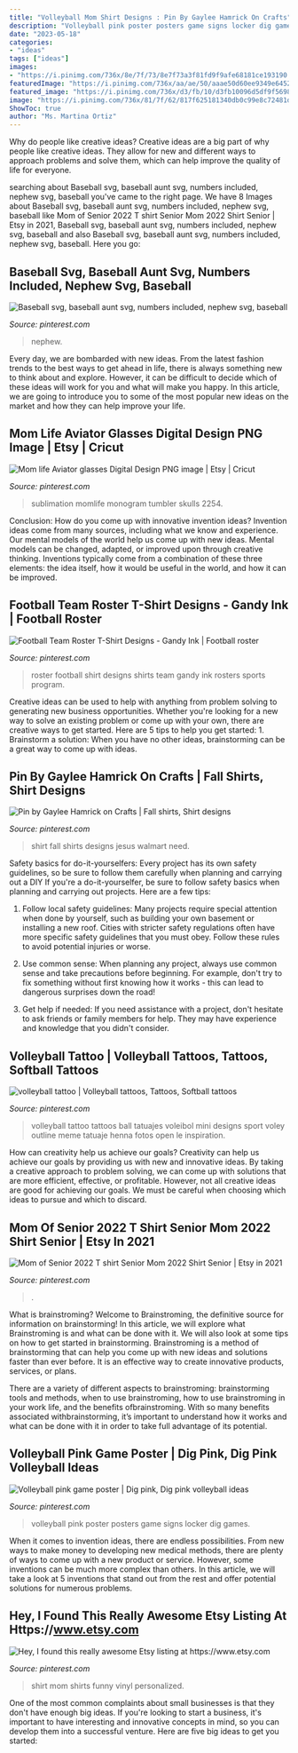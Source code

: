 ```yaml
---
title: "Volleyball Mom Shirt Designs : Pin By Gaylee Hamrick On Crafts"
description: "Volleyball pink poster posters game signs locker dig games"
date: "2023-05-18"
categories:
- "ideas"
tags: ["ideas"]
images:
- "https://i.pinimg.com/736x/8e/7f/73/8e7f73a3f81fd9f9afe68181ce193190.jpg"
featuredImage: "https://i.pinimg.com/736x/aa/ae/50/aaae50d60ee9349e645272cd1876b5ad.jpg"
featured_image: "https://i.pinimg.com/736x/d3/fb/10/d3fb10096d5df9f56980ffb9bc957d76--sports-t-shirts-custom-design.jpg"
image: "https://i.pinimg.com/736x/81/7f/62/817f625181340db0c99e8c72481d99e5.jpg"
ShowToc: true
author: "Ms. Martina Ortiz"
---
```



Why do people like creative ideas?
Creative ideas are a big part of why people like creative ideas. They allow for new and different ways to approach problems and solve them, which can help improve the quality of life for everyone.

	

		
searching about Baseball svg, baseball aunt svg, numbers included, nephew svg, baseball you've came to the right page. We have 8 Images about Baseball svg, baseball aunt svg, numbers included, nephew svg, baseball like Mom of Senior 2022 T shirt Senior Mom 2022 Shirt Senior | Etsy in 2021, Baseball svg, baseball aunt svg, numbers included, nephew svg, baseball and also Baseball svg, baseball aunt svg, numbers included, nephew svg, baseball. Here you go:
		
    
## Baseball Svg, Baseball Aunt Svg, Numbers Included, Nephew Svg, Baseball

<img loading=lazy src="https://i.pinimg.com/736x/d1/01/e4/d101e40e9c701aa1420431f2b5f25786.jpg" onerror="this.onerror=null;this.src='https://tse4.mm.bing.net/th?id=OIP.vmGbrlq8BZfrYTMuF3LxawHaF7&amp;pid=15.1';" alt="Baseball svg, baseball aunt svg, numbers included, nephew svg, baseball">

_Source: pinterest.com_

>nephew. 

	

Every day, we are bombarded with new ideas. From the latest fashion trends to the best ways to get ahead in life, there is always something new to think about and explore. However, it can be difficult to decide which of these ideas will work for you and what will make you happy. In this article, we are going to introduce you to some of the most popular new ideas on the market and how they can help improve your life.

    
## Mom Life Aviator Glasses Digital Design PNG Image | Etsy | Cricut

<img loading=lazy src="https://i.pinimg.com/736x/aa/ae/50/aaae50d60ee9349e645272cd1876b5ad.jpg" onerror="this.onerror=null;this.src='https://tse4.mm.bing.net/th?id=OIP.vIkdyfrR6hOBVrJ4oY-CIAHaHV&amp;pid=15.1';" alt="Mom life Aviator glasses Digital Design PNG image | Etsy | Cricut">

_Source: pinterest.com_

>sublimation momlife monogram tumbler skulls 2254. 

	

Conclusion: How do you come up with innovative invention ideas?
Invention ideas come from many sources, including what we know and experience. Our mental models of the world help us come up with new ideas. Mental models can be changed, adapted, or improved upon through creative thinking. Inventions typically come from a combination of these three elements: the idea itself, how it would be useful in the world, and how it can be improved.

    
## Football Team Roster T-Shirt Designs - Gandy Ink | Football Roster

<img loading=lazy src="https://i.pinimg.com/736x/d3/fb/10/d3fb10096d5df9f56980ffb9bc957d76--sports-t-shirts-custom-design.jpg" onerror="this.onerror=null;this.src='https://tse1.mm.bing.net/th?id=OIP.LcJ-soVzAcWq3OgR43BtkwAAAA&amp;pid=15.1';" alt="Football Team Roster T-Shirt Designs - Gandy Ink | Football roster">

_Source: pinterest.com_

>roster football shirt designs shirts team gandy ink rosters sports program. 

	

Creative ideas can be used to help with anything from problem solving to generating new business opportunities. Whether you're looking for a new way to solve an existing problem or come up with your own, there are creative ways to get started. Here are 5 tips to help you get started: 1. Brainstorm a solution: When you have no other ideas, brainstorming can be a great way to come up with ideas.

    
## Pin By Gaylee Hamrick On Crafts | Fall Shirts, Shirt Designs

<img loading=lazy src="https://i.pinimg.com/736x/c3/90/be/c390be0044b0e4af9172c133203db157.jpg" onerror="this.onerror=null;this.src='https://tse4.mm.bing.net/th?id=OIP.76bx-7iUsiCrefVNnXIw3AHaNK&amp;pid=15.1';" alt="Pin by Gaylee Hamrick on Crafts | Fall shirts, Shirt designs">

_Source: pinterest.com_

>shirt fall shirts designs jesus walmart need. 

	

Safety basics for do-it-yourselfers: Every project has its own safety guidelines, so be sure to follow them carefully when planning and carrying out a DIY
If you're a do-it-yourselfer, be sure to follow safety basics when planning and carrying out projects. Here are a few tips:
1. Follow local safety guidelines: Many projects require special attention when done by yourself, such as building your own basement or installing a new roof. Cities with stricter safety regulations often have more specific safety guidelines that you must obey. Follow these rules to avoid potential injuries or worse.

2. Use common sense: When planning any project, always use common sense and take precautions before beginning. For example, don't try to fix something without first knowing how it works - this can lead to dangerous surprises down the road!

3. Get help if needed: If you need assistance with a project, don't hesitate to ask friends or family members for help. They may have experience and knowledge that you didn't consider.

    
## Volleyball Tattoo | Volleyball Tattoos, Tattoos, Softball Tattoos

<img loading=lazy src="https://i.pinimg.com/736x/81/7f/62/817f625181340db0c99e8c72481d99e5.jpg" onerror="this.onerror=null;this.src='https://tse4.mm.bing.net/th?id=OIP.acGl3RV8wSam5KWODmBmswHaJ3&amp;pid=15.1';" alt="volleyball tattoo | Volleyball tattoos, Tattoos, Softball tattoos">

_Source: pinterest.com_

>volleyball tattoo tattoos ball tatuajes voleibol mini designs sport voley outline meme tatuaje henna fotos open le inspiration. 

	

How can creativity help us achieve our goals?
Creativity can help us achieve our goals by providing us with new and innovative ideas. By taking a creative approach to problem solving, we can come up with solutions that are more efficient, effective, or profitable. However, not all creative ideas are good for achieving our goals. We must be careful when choosing which ideas to pursue and which to discard.

    
## Mom Of Senior 2022 T Shirt Senior Mom 2022 Shirt Senior | Etsy In 2021

<img loading=lazy src="https://i.pinimg.com/736x/8e/7f/73/8e7f73a3f81fd9f9afe68181ce193190.jpg" onerror="this.onerror=null;this.src='https://tse2.mm.bing.net/th?id=OIP.4nY0_69xsugJugF52EKRRAHaJ3&amp;pid=15.1';" alt="Mom of Senior 2022 T shirt Senior Mom 2022 Shirt Senior | Etsy in 2021">

_Source: pinterest.com_

>. 

	

What is brainstroming?
Welcome to Brainstroming, the definitive source for information on brainstorming! In this article, we will explore what Brainstroming is and what can be done with it. We will also look at some tips on how to get started in brainstorming.
Brainstroming is a method of brainstorming that can help you come up with new ideas and solutions faster than ever before. It is an effective way to create innovative products, services, or plans.

There are a variety of different aspects to brainstroming: brainstorming tools and methods, when to use brainstroming, how to use brainstroming in your work life, and the benefits ofbrainstroming. With so many benefits associated withbrainstorming, it’s important to understand how it works and what can be done with it in order to take full advantage of its potential.

    
## Volleyball Pink Game Poster | Dig Pink, Dig Pink Volleyball Ideas

<img loading=lazy src="https://i.pinimg.com/736x/58/32/ed/5832edcdf47a25f9abfff91c4f483c4a--game-poster-volleyball.jpg" onerror="this.onerror=null;this.src='https://tse3.mm.bing.net/th?id=OIP.6zytrlthL228nIV6DZqiOgHaFj&amp;pid=15.1';" alt="Volleyball pink game poster | Dig pink, Dig pink volleyball ideas">

_Source: pinterest.com_

>volleyball pink poster posters game signs locker dig games. 

	

When it comes to invention ideas, there are endless possibilities. From new ways to make money to developing new medical methods, there are plenty of ways to come up with a new product or service. However, some inventions can be much more complex than others. In this article, we will take a look at 5 inventions that stand out from the rest and offer potential solutions for numerous problems.

    
## Hey, I Found This Really Awesome Etsy Listing At Https://www.etsy.com

<img loading=lazy src="https://i.pinimg.com/736x/8b/aa/51/8baa51573747c6500009616d4387708e.jpg" onerror="this.onerror=null;this.src='https://tse1.mm.bing.net/th?id=OIP.N9G9QIcz_3D1A-UrK3QdLwHaJ4&amp;pid=15.1';" alt="Hey, I found this really awesome Etsy listing at https://www.etsy.com">

_Source: pinterest.com_

>shirt mom shirts funny vinyl personalized. 

	

One of the most common complaints about small businesses is that they don't have enough big ideas. If you're looking to start a business, it's important to have interesting and innovative concepts in mind, so you can develop them into a successful venture. Here are five big ideas to get you started: 

